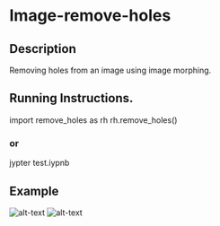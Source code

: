 # Image-remove-holes
## Description
Removing holes from an image using image morphing.
## Running Instructions.
import remove_holes as rh
rh.remove_holes()
### or
jypter test.iypnb
## Example
![alt-text]( http://vlm1.uta.edu/~athitsos/courses/cse4310_spring2019/assignments/assignment2/data/zebra_with_holes.gif) ![alt-text](http://vlm1.uta.edu/~athitsos/courses/cse4310_spring2019/assignments/assignment2/data/zebra_without_holes.gifhttp://vlm1.uta.edu/~athitsos/courses/cse4310_spring2019/assignments/assignment2/data/zebra_without_holes.gif)
